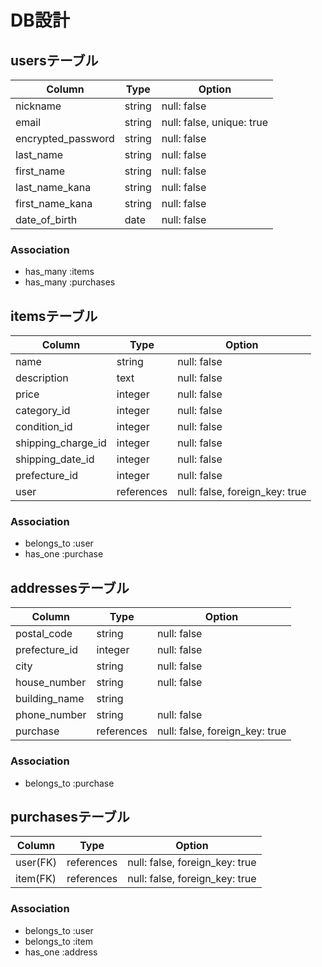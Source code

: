 # DB設計
## usersテーブル
| Column | Type | Option |
|-|-|-|
| nickname | string | null: false |
| email | string | null: false, unique: true |
| encrypted_password | string | null: false |
| last_name | string | null: false |
| first_name | string | null: false |
| last_name_kana | string | null: false |
| first_name_kana | string | null: false |
| date_of_birth | date | null: false |

### Association
- has_many :items
- has_many :purchases

## itemsテーブル
| Column | Type | Option |
|-|-|-|
| name | string | null: false |
| description | text | null: false |
| price | integer | null: false |
| category_id | integer | null: false |
| condition_id | integer | null: false |
| shipping_charge_id | integer | null: false |
| shipping_date_id | integer | null: false |
| prefecture_id | integer | null: false |
| user| references | null: false, foreign_key: true |

### Association
- belongs_to :user
- has_one :purchase

## addressesテーブル
| Column | Type | Option |
|-|-|-|
| postal_code | string | null: false |
| prefecture_id | integer | null: false |
| city | string | null: false |
| house_number | string | null: false |
| building_name | string |
| phone_number | string | null: false ||
| purchase | references | null: false, foreign_key: true |

### Association
- belongs_to :purchase

## purchasesテーブル
| Column | Type | Option |
|-|-|-|
| user(FK) | references | null: false, foreign_key: true |
| item(FK) | references | null: false, foreign_key: true |

### Association
- belongs_to :user
- belongs_to :item
- has_one :address